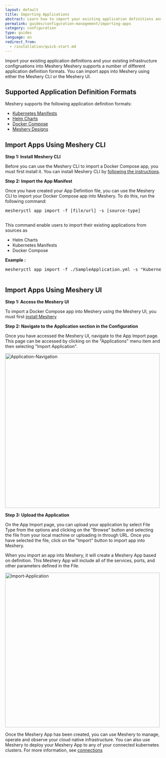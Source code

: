 ```yaml
---
layout: default
title: Importing Applications
abstract: Learn how to import your existing application definitions and your existing infrastructure configruations into Meshery as you to manage, operate, and observe your cloud native infrastructure more effectively.
permalink: guides/configuration-management/importing-apps
category: configuration
type: guides
language: en
redirect_from:
  - /installation/quick-start.md
---
```


Import your existing application definitions and your existing infrastructure configruations into Meshery
Meshery supports a number of different application definition formats. You can import apps into Meshery using either the Meshery CLI or the Meshery UI.

## Supported Application Definition Formats

Meshery supports the following application definition formats:

- [Kubernetes Manifests](https://kubernetes.io/docs/concepts/overview/working-with-objects/kubernetes-objects/)
- [Helm Charts](https://helm.sh/docs/topics/charts/)
- [Docker Compose](https://docs.docker.com/compose/)
- [Meshery Designs](/concepts/logical/designs)

## Import Apps Using Meshery CLI

**Step 1: Install Meshery CLI**

Before you can use the Meshery CLI to import a Docker Compose app, you must first install it. You can install Meshery CLI by [following the instructions]({{site.baseurl}}/installation#install-mesheryctl).

**Step 2: Import the App Manifest**

Once you have created your App Definition file, you can use the Meshery CLI to import your Docker Compose app into Meshery. To do this, run the following command:

<pre class="codeblock-pre">
<div class="codeblock"><div class="clipboardjs">mesheryctl app import -f [file/url] -s [source-type]</div></div>
</pre>

This command enable users to import their existing applications from sources as

- Helm Charts
- Kubernetes Manifests
- Docker Compose

**Example :**

<pre class="codeblock-pre">
<div class="codeblock"><div class="clipboardjs">mesheryctl app import -f ./SampleApplication.yml -s "Kubernetes Manifest"</div></div>
</pre>

## Import Apps Using Meshery UI

**Step 1: Access the Meshery UI**

To import a Docker Compose app into Meshery using the Meshery UI, you must first [install Meshery](/installation/quick-start)

**Step 2: Navigate to the Application section in the Configuration**

Once you have accessed the Meshery UI, navigate to the App Import page. This page can be accessed by clicking on the "Applications" menu item and then selecting "Import Application".

<a href="{{ site.baseurl }}/assets/img/applications/Menu.png"><img alt="Application-Navigation" style="width:500px;height:auto;" src="{{ site.baseurl }}/assets/img/applications/Menu.png" /></a>

**Step 3: Upload the Application**

On the App Import page, you can upload your application by select File Type from the options and clicking on the "Browse" button and selecting the file from your local machine or uploading in through URL. Once you have selected the file, click on the "Import" button to import app into Meshery.

When you import an app into Meshery, it will create a Meshery App based on definition. This Meshery App will include all of the services, ports, and other parameters defined in the File.

<a href="{{ site.baseurl }}/assets/img/applications/ImportApp.png"><img alt="Import-Application" style="width:500px;height:auto;" src="{{ site.baseurl }}/assets/img/applications/ImportApp.png" /></a>

Once the Meshery App has been created, you can use Meshery to manage, operate and observe your cloud native infrastructure. You can also use Meshery to deploy your Meshery App to any of your connected kubernetes clusters. For more information, see [connections](/installation/kubernetes)

